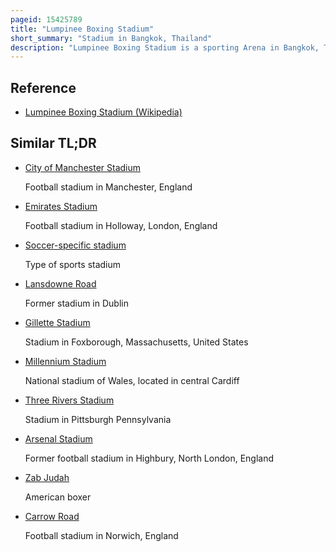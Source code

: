 ```yaml
---
pageid: 15425789
title: "Lumpinee Boxing Stadium"
short_summary: "Stadium in Bangkok, Thailand"
description: "Lumpinee Boxing Stadium is a sporting Arena in Bangkok, Thailand. Opened more than a Decade later than Rajadamnern Stadium, Lumpinee is run by the Royal Thai Army. It has become the Symbol of modern Muay Thai. Only Rajadamnern Stadium rivals the Prestige of holding the Title of 'Muay Thai Champion of Lumpinee'. The ranking System and Championship Titles are held from Mini flyweight up to super Welterweight."
---
```


## Reference

- [Lumpinee Boxing Stadium (Wikipedia)](https://en.wikipedia.org/?curid=15425789)

## Similar TL;DR

- [City of Manchester Stadium](/tldr/en/city-of-manchester-stadium)

  Football stadium in Manchester, England

- [Emirates Stadium](/tldr/en/emirates-stadium)

  Football stadium in Holloway, London, England

- [Soccer-specific stadium](/tldr/en/soccer-specific-stadium)

  Type of sports stadium

- [Lansdowne Road](/tldr/en/lansdowne-road)

  Former stadium in Dublin

- [Gillette Stadium](/tldr/en/gillette-stadium)

  Stadium in Foxborough, Massachusetts, United States

- [Millennium Stadium](/tldr/en/millennium-stadium)

  National stadium of Wales, located in central Cardiff

- [Three Rivers Stadium](/tldr/en/three-rivers-stadium)

  Stadium in Pittsburgh Pennsylvania

- [Arsenal Stadium](/tldr/en/arsenal-stadium)

  Former football stadium in Highbury, North London, England

- [Zab Judah](/tldr/en/zab-judah)

  American boxer

- [Carrow Road](/tldr/en/carrow-road)

  Football stadium in Norwich, England
